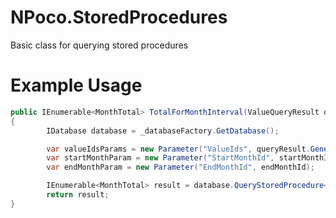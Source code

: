 NPoco.StoredProcedures
======================

Basic class for querying stored procedures



Example Usage
=============

```c#
public IEnumerable<MonthTotal> TotalForMonthInterval(ValueQueryResult queryResult, int startMonthId, int endMonthId)
{
        IDatabase database = _databaseFactory.GetDatabase();

        var valueIdsParams = new Parameter("ValueIds", queryResult.GenerateCsv());
        var startMonthParam = new Parameter("StartMonthId", startMonthId);
        var endMonthParam = new Parameter("EndMonthId", endMonthId);

        IEnumerable<MonthTotal> result = database.QueryStoredProcedure<MonthTotal>("[Aggregation].[Total_Months]", valueIdsParams, startMonthParam, endMonthParam);
        return result;
}
```

